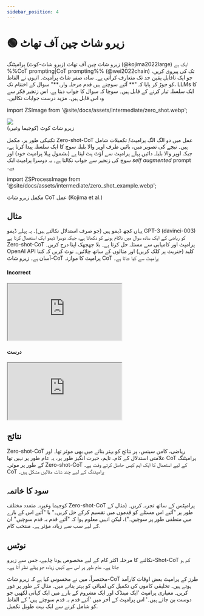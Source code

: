 ```yaml
---
sidebar_position: 4
---
```


# 🟢 زیرو شاٹ چین آف تھاٹ


زیرو شاٹ چین آف تھاٹ (زیرو شاٹ-کوٹ) پرامپٹنگ (@kojima2022large) ایک ہے
%%CoT prompting|CoT prompting%% (@wei2022chain) تک کی پیروی کریں، جو ایک ناقابل یقین حد تک متعارف کراتی ہے۔
سادہ صفر شاٹ پرامپٹ۔ انہوں نے الفاظ کو جوڑ کر پایا کہ "** آئیے سوچتے ہیں قدم
مرحلہ وار۔**" سوال کے اختتام تک، LLMs کا ایک سلسلہ تیار کرنے کے قابل ہیں۔
سوچا کہ سوال کا جواب دیتا ہے. اس زنجیر فکر سے وہ اس قابل ہیں۔
مزید درست جوابات نکالیں۔

import ZSImage from '@site/docs/assets/intermediate/zero_shot.webp';

<div style={{textAlign: 'center'}}>
  <img src={ZSImage} style={{width: "500px"}}/>
</div>

<div style={{textAlign: 'center'}}>
زیرو شاٹ کوٹ (کوجیما وغیرہ)
</div>

تکنیکی طور پر، مکمل Zero-shot-CoT عمل میں دو الگ الگ پرامپٹ/ تکمیلات شامل ہیں۔
نیچے کی تصویر میں، بائیں طرف اوپر والا بلبلہ سوچ کا ایک سلسلہ پیدا کرتا ہے، جبکہ اوپر والا بلبلہ
دائیں پہلے پرامپٹ سے آؤٹ پٹ لیتا ہے (بشمول پہلا پرامپٹ خود)
اور سوچ کی زنجیر سے جواب نکالتا ہے۔ یہ دوسرا پرامپٹ ایک _self augmented_ prompt ہے۔

import ZSProcessImage from '@site/docs/assets/intermediate/zero_shot_example.webp';

<div style={{textAlign: 'center'}}>
  <LazyLoadImage src={ZSProcessImage} style={{width: "500px"}} />
</div>

<div style={{textAlign: 'center'}}>
مکمل زیرو شاٹ CoT عمل (Kojima et al.)
</div>

## مثال

یہاں کچھ ڈیمو ہیں (جو صرف استدلال نکالتے ہیں)۔ یہ پہلے
ڈیمو GPT-3 (davinci-003) کو ریاضی کے ایک سادہ سوال میں ناکام ہونے کو دکھاتا ہے، جبکہ دوسرا ڈیمو ایک استعمال کرتا ہے
Zero-shot-CoT پرامپٹ اور کامیابی سے مسئلہ حل کرتا ہے۔ بلا جھجھک اپنا درج کریں۔
OpenAI API کلید (جنریٹ پر کلک کریں) اور مثالوں کے ساتھ چلائیں۔ نوٹ کریں کہ کتنا آسان ہے۔
زیرو شاٹ-CoT پرامپٹ کا موازنہ CoT پرامپٹ سے کیا جاتا ہے۔

#### Incorrect

<iframe
    src="https://embed.learnprompting.org/embed?config=eyJ0b3BQIjoxLCJ0ZW1wZXJhdHVyZSI6MC43LCJtYXhUb2tlbnMiOjI1Niwib3V0cHV0IjoiSm9obiBoYXMgOCBwZWFycy4iLCJwcm9tcHQiOiJJZiBKb2huIGhhcyA1IHBlYXJzLCB0aGVuIGVhdHMgMiwgYW5kIGJ1eXMgNSBtb3JlLCB0aGVuIGdpdmVzIDMgdG8gaGlzIGZyaWVuZCwgaG93IG1hbnkgcGVhcnMgZG9lcyBoZSBoYXZlPyIsIm1vZGVsIjoidGV4dC1kYXZpbmNpLTAwMyJ9"
    style={{width:"100%", height:"500px", border:"0", borderRadius:"4px", overflow:"hidden"}}
    sandbox="allow-forms allow-modals allow-popups allow-presentation allow-same-origin allow-scripts"
></iframe>


#### درست

<iframe
    src="https://embed.learnprompting.org/embed?config=eyJ0b3BQIjoxLCJ0ZW1wZXJhdHVyZSI6MC43LCJtYXhUb2tlbnMiOjI1Niwib3V0cHV0IjoiSm9obiBzdGFydHMgd2l0aCA1IHBlYXJzLiBIZSBlYXRzIDIgcGVhcnMsIGxlYXZpbmcgaGltIHdpdGggMyBwZWFycy4gSGUgYnV5cyA1IG1vcmUgcGVhcnMsIGdpdmluZyBoaW0gYSB0b3RhbCBvZiA4IHBlYXJzLiBIZSBnaXZlcyAzIHBlYXJzIHRvIGhpcyBmcmllbmQsIGxlYXZpbmcgaGltIHdpdGggb25seSA1IHBlYXJzLiIsInByb21wdCI6IklmIEpvaG4gaGFzIDUgcGVhcnMsIHRoZW4gZWF0cyAyLCBhbmQgYnV5cyA1IG1vcmUsIHRoZW4gZ2l2ZXMgMyB0byBoaXMgZnJpZW5kLCBob3cgbWFueSBwZWFycyBkb2VzIGhlIGhhdmU%2FXG5cbkxldCdzIHRoaW5rIHN0ZXAgYnkgc3RlcC4iLCJtb2RlbCI6InRleHQtZGF2aW5jaS0wMDMifQ%3D%3D"
    style={{width:"100%", height:"500px", border:"0", borderRadius:"4px", overflow:"hidden"}}
    sandbox="allow-forms allow-modals allow-popups allow-presentation allow-same-origin allow-scripts"
></iframe>

## نتائج
Zero-shot-CoT ریاضی، کامن سینس، پر نتائج کو بہتر بنانے میں بھی موثر تھا۔
اور علامتی استدلال کے کام۔ تاہم، حیرت انگیز طور پر، یہ عام طور پر نہیں تھا
CoT پرامپٹنگ کے طور پر موثر۔ Zero-shot-CoT کے لیے استعمال کا ایک اہم کیس حاصل کرتے وقت ہے۔
CoT پرامپٹنگ کے لیے چند شاٹ مثالیں مشکل ہیں۔ 

## سود کا خاتمہ

کوجیما وغیرہ۔ متعدد مختلف Zero-shot-CoT پرامپٹس کے ساتھ تجربہ کریں۔
(مثال کے طور پر "آئیے اس مسئلے کو قدموں میں تقسیم کرکے حل کریں۔" یا "آئیے اس کے بارے میں منطقی طور پر سوچیں۔")، لیکن انہیں معلوم ہوا کہ "آئیے قدم بہ قدم سوچیں" ان کے لیے سب سے زیادہ مؤثر ہے۔
منتخب کام.


## نوٹس

نکالنے کا مرحلہ اکثر کام کے لیے مخصوص ہونا چاہیے، جس سے زیرو-Shot-CoT کم ہو جاتا ہے۔
عام طور پر اس سے کہیں زیادہ جو پہلے نظر آتا ہے۔

مختصراً، میں نے محسوس کیا ہے کہ زیرو شاٹ-CoT طرز کے پرامپٹ بعض اوقات کارآمد ہوتے ہیں۔
تخلیقی کاموں کی تکمیل کی لمبائی کو بہتر بنانے میں۔ مثال کے طور پر غور کریں۔
معیاری پرامپٹ 'ایک مینڈک اور ایک مشروم کے بارے میں ایک کہانی لکھیں جو دوست بن جاتے ہیں۔'
اس پرامپٹ کے آخر میں 'آئیے قدم بہ قدم سوچتے ہیں' کے الفاظ کو شامل کرنے سے
ایک بہت طویل تکمیل.

